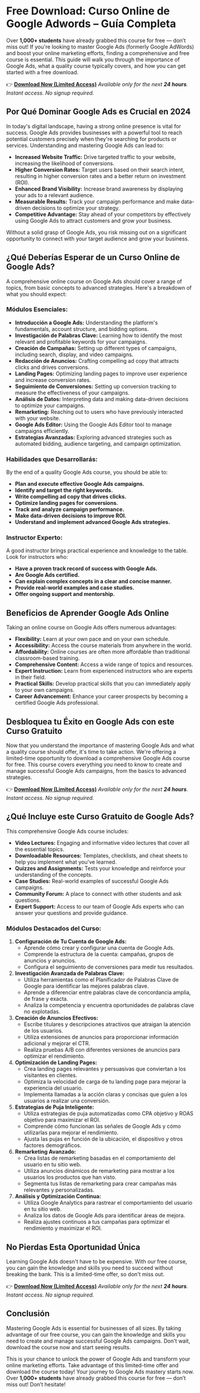 # Free Download: Curso Online de Google Adwords – Guía Completa

Over **1,000+ students** have already grabbed this course for free — don’t miss out! If you're looking to master Google Ads (formerly Google AdWords) and boost your online marketing efforts, finding a comprehensive and free course is essential. This guide will walk you through the importance of Google Ads, what a quality course typically covers, and how you can get started with a free download.

👉 **[Download Now (Limited Access)](https://udemywork.com/curso-online-de-google-adwords)**
_Available only for the next **24 hours**. Instant access. No signup required._

## Por Qué Dominar Google Ads es Crucial en 2024

In today's digital landscape, having a strong online presence is vital for success. Google Ads provides businesses with a powerful tool to reach potential customers precisely when they're searching for products or services. Understanding and mastering Google Ads can lead to:

*   **Increased Website Traffic:** Drive targeted traffic to your website, increasing the likelihood of conversions.
*   **Higher Conversion Rates:** Target users based on their search intent, resulting in higher conversion rates and a better return on investment (ROI).
*   **Enhanced Brand Visibility:** Increase brand awareness by displaying your ads to a relevant audience.
*   **Measurable Results:** Track your campaign performance and make data-driven decisions to optimize your strategy.
*   **Competitive Advantage:** Stay ahead of your competitors by effectively using Google Ads to attract customers and grow your business.

Without a solid grasp of Google Ads, you risk missing out on a significant opportunity to connect with your target audience and grow your business.

## ¿Qué Deberías Esperar de un Curso Online de Google Ads?

A comprehensive online course on Google Ads should cover a range of topics, from basic concepts to advanced strategies. Here's a breakdown of what you should expect:

### Módulos Esenciales:

*   **Introducción a Google Ads:** Understanding the platform's fundamentals, account structure, and bidding options.
*   **Investigación de Palabras Clave:** Learning how to identify the most relevant and profitable keywords for your campaigns.
*   **Creación de Campañas:** Setting up different types of campaigns, including search, display, and video campaigns.
*   **Redacción de Anuncios:** Crafting compelling ad copy that attracts clicks and drives conversions.
*   **Landing Pages:** Optimizing landing pages to improve user experience and increase conversion rates.
*   **Seguimiento de Conversiones:** Setting up conversion tracking to measure the effectiveness of your campaigns.
*   **Análisis de Datos:** Interpreting data and making data-driven decisions to optimize your campaigns.
*   **Remarketing:** Reaching out to users who have previously interacted with your website.
*   **Google Ads Editor:** Using the Google Ads Editor tool to manage campaigns efficiently.
*   **Estrategias Avanzadas:** Exploring advanced strategies such as automated bidding, audience targeting, and campaign optimization.

### Habilidades que Desarrollarás:

By the end of a quality Google Ads course, you should be able to:

*   **Plan and execute effective Google Ads campaigns.**
*   **Identify and target the right keywords.**
*   **Write compelling ad copy that drives clicks.**
*   **Optimize landing pages for conversions.**
*   **Track and analyze campaign performance.**
*   **Make data-driven decisions to improve ROI.**
*   **Understand and implement advanced Google Ads strategies.**

### Instructor Experto:

A good instructor brings practical experience and knowledge to the table. Look for instructors who:

*   **Have a proven track record of success with Google Ads.**
*   **Are Google Ads certified.**
*   **Can explain complex concepts in a clear and concise manner.**
*   **Provide real-world examples and case studies.**
*   **Offer ongoing support and mentorship.**

## Beneficios de Aprender Google Ads Online

Taking an online course on Google Ads offers numerous advantages:

*   **Flexibility:** Learn at your own pace and on your own schedule.
*   **Accessibility:** Access the course materials from anywhere in the world.
*   **Affordability:** Online courses are often more affordable than traditional classroom-based training.
*   **Comprehensive Content:** Access a wide range of topics and resources.
*   **Expert Instruction:** Learn from experienced instructors who are experts in their field.
*   **Practical Skills:** Develop practical skills that you can immediately apply to your own campaigns.
*   **Career Advancement:** Enhance your career prospects by becoming a certified Google Ads professional.

## Desbloquea tu Éxito en Google Ads con este Curso Gratuito

Now that you understand the importance of mastering Google Ads and what a quality course should offer, it's time to take action. We're offering a limited-time opportunity to download a comprehensive Google Ads course for free. This course covers everything you need to know to create and manage successful Google Ads campaigns, from the basics to advanced strategies.

👉 **[Download Now (Limited Access)](https://udemywork.com/curso-online-de-google-adwords)**
_Available only for the next **24 hours**. Instant access. No signup required._

## ¿Qué Incluye este Curso Gratuito de Google Ads?

This comprehensive Google Ads course includes:

*   **Video Lectures:** Engaging and informative video lectures that cover all the essential topics.
*   **Downloadable Resources:** Templates, checklists, and cheat sheets to help you implement what you've learned.
*   **Quizzes and Assignments:** Tests your knowledge and reinforce your understanding of the concepts.
*   **Case Studies:** Real-world examples of successful Google Ads campaigns.
*   **Community Forum:** A place to connect with other students and ask questions.
*   **Expert Support:** Access to our team of Google Ads experts who can answer your questions and provide guidance.

### Módulos Destacados del Curso:

1.  **Configuración de Tu Cuenta de Google Ads:**
    *   Aprende cómo crear y configurar una cuenta de Google Ads.
    *   Comprende la estructura de la cuenta: campañas, grupos de anuncios y anuncios.
    *   Configura el seguimiento de conversiones para medir tus resultados.
2.  **Investigación Avanzada de Palabras Clave:**
    *   Utiliza herramientas como el Planificador de Palabras Clave de Google para identificar las mejores palabras clave.
    *   Aprende a diferenciar entre palabras clave de concordancia amplia, de frase y exacta.
    *   Analiza la competencia y encuentra oportunidades de palabras clave no explotadas.
3.  **Creación de Anuncios Efectivos:**
    *   Escribe titulares y descripciones atractivos que atraigan la atención de los usuarios.
    *   Utiliza extensiones de anuncios para proporcionar información adicional y mejorar el CTR.
    *   Realiza pruebas A/B con diferentes versiones de anuncios para optimizar el rendimiento.
4.  **Optimización de Landing Pages:**
    *   Crea landing pages relevantes y persuasivas que conviertan a los visitantes en clientes.
    *   Optimiza la velocidad de carga de tu landing page para mejorar la experiencia del usuario.
    *   Implementa llamadas a la acción claras y concisas que guíen a los usuarios a realizar una conversión.
5.  **Estrategias de Puja Inteligente:**
    *   Utiliza estrategias de puja automatizadas como CPA objetivo y ROAS objetivo para maximizar el ROI.
    *   Comprende cómo funcionan las señales de Google Ads y cómo utilizarlas para mejorar el rendimiento.
    *   Ajusta las pujas en función de la ubicación, el dispositivo y otros factores demográficos.
6.  **Remarketing Avanzado:**
    *   Crea listas de remarketing basadas en el comportamiento del usuario en tu sitio web.
    *   Utiliza anuncios dinámicos de remarketing para mostrar a los usuarios los productos que han visto.
    *   Segmenta tus listas de remarketing para crear campañas más relevantes y personalizadas.
7.  **Análisis y Optimización Continua:**
    *   Utiliza Google Analytics para rastrear el comportamiento del usuario en tu sitio web.
    *   Analiza los datos de Google Ads para identificar áreas de mejora.
    *   Realiza ajustes continuos a tus campañas para optimizar el rendimiento y maximizar el ROI.

## No Pierdas Esta Oportunidad Única

Learning Google Ads doesn't have to be expensive. With our free course, you can gain the knowledge and skills you need to succeed without breaking the bank. This is a limited-time offer, so don't miss out.

👉 **[Download Now (Limited Access)](https://udemywork.com/curso-online-de-google-adwords)**
_Available only for the next **24 hours**. Instant access. No signup required._

## Conclusión

Mastering Google Ads is essential for businesses of all sizes. By taking advantage of our free course, you can gain the knowledge and skills you need to create and manage successful Google Ads campaigns. Don't wait, download the course now and start seeing results.

This is your chance to unlock the power of Google Ads and transform your online marketing efforts. Take advantage of this limited-time offer and download the course today! Your journey to Google Ads mastery starts now. Over **1,000+ students** have already grabbed this course for free — don’t miss out! Don’t hesitate!
